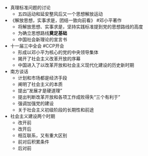 - 真理标准问题的讨论
	- 五四运动和延安整风后又一个思想解放运动
- 《解放思想，实事求是，团结一致向前看》 #邓小平著作
	- 将解放思想、实事求是，坚持实践标准提到党的思想路线的高度
	- 为确立思想路线**奠定基础**
	- 中国社会新理论的宣言书
- 十一届三中全会 #CCP开会
	- 形成以邓小平为核心的党的中央领导集体
	- 揭开了社会主义改革开放的序幕
	- 中国进入了以改革开放和社会主义现代化建设的历史新时期
- 南方谈话
	- 计划和市场都是经济手段
	- 阐明了社会主义的本质
	- 提出“发展才是硬道理”
	- 提出判断改革开放和各项工作成败得失“三个有利于”
	- 强调加强党的建设
	- 关于社会主义初级阶段的长期性和前途
- 社会主义建设两个时期
	- 改开前
	- 改开后
	- 相互联系，又有重大区别
	- 前对后积累条件
	- 后对前